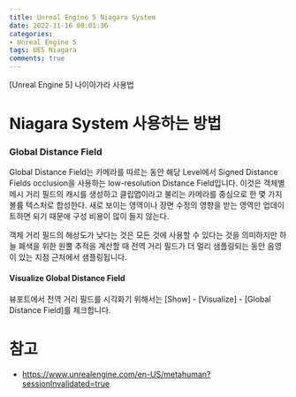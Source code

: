 ```yaml
---
title: Unreal Engine 5 Niagara System
date: 2022-11-16 00:01:36
categories:
- Unreal Engine 5
tags: UE5 Niagara
comments: true
---
```



[Unreal Engine 5] 나이아가라 사용법

<!-- more -->

# Niagara System 사용하는 방법

### Global Distance Field
Global Distance Field는 카메라를 따르는 동안 해당 Level에서 Signed Distance Fields occlusion을 사용하는 low-resolution Distance Field입니다. 이것은 객체별 메시 거리 필드의 캐시를 생성하고 클립맵이라고 불리는 카메라를 중심으로 한 몇 가지 볼륨 텍스처로 합성한다. 새로 보이는 영역이나 장면 수정의 영향을 받는 영역만 업데이트하면 되기 때문에 구성 비용이 많이 들지 않는다.

객체 거리 필드의 해상도가 낮다는 것은 모든 것에 사용할 수 있다는 것을 의미하지만 하늘 폐색을 위한 원뿔 추적을 계산할 때 전역 거리 필드가 더 멀리 샘플링되는 동안 음영이 있는 지점 근처에서 샘플링됩니다.

#### Visualize Global Distance Field
뷰포트에서 전역 거리 필드를 시각화기 위해서는 [Show] - [Visualize] - [Global Distance Field]를 체크합니다.

# 참고
* https://www.unrealengine.com/en-US/metahuman?sessionInvalidated=true

